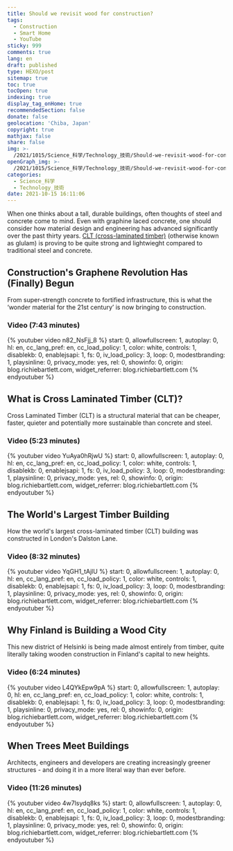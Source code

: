 ```yaml
---
title: Should we revisit wood for construction?
tags:
  - Construction
  - Smart Home
  - YouTube
sticky: 999
comments: true
lang: en
draft: published
type: HEXO/post
sitemap: true
toc: true
tocOpen: true
indexing: true
display_tag_onHome: true
recommendedSection: false
donate: false
geolocation: 'Chiba, Japan'
copyright: true
mathjax: false
share: false
img: >-
  /2021/1015/Science_科学/Technology_技術/Should-we-revisit-wood-for-construction/CLT_1.png
openGraph_img: >-
  /2021/1015/Science_科学/Technology_技術/Should-we-revisit-wood-for-construction/CLT_1.png
categories:
  - Science_科学
  - Technology_技術
date: 2021-10-15 16:11:06
---
```

 When one thinks about a tall, durable buildings, often thoughts of steel and concrete come to mind. Even with graphine laced concrete, one should consider how material design and engineering has advanced significantly over the past thirty years. [CLT (cross-laminated timber)](https://en.wikipedia.org/wiki/Cross-laminated_timber) (otherwise known as glulam) is proving to be quite strong and lightwieght compared to traditional steel and concrete.


## Construction's Graphene Revolution Has (Finally) Begun
 From super-strength concrete to fortified infrastructure, this is what the ‘wonder material for the 21st century’ is now bringing to construction.

### Video (7:43 minutes)
{% youtuber video n82_NsFjj_8 %} 
  start: 0,
  allowfullscreen: 1,
  autoplay: 0,
  hl: en,
  cc_lang_pref: en,
  cc_load_policy: 1,
  color: white,
  controls: 1,
  disablekb: 0,
  enablejsapi: 1,
  fs: 0,
  iv_load_policy: 3,
  loop: 0,
  modestbranding: 1,
  playsinline: 0,
  privacy_mode: yes,
  rel: 0,
  showinfo: 0,
  origin: blog.richiebartlett.com,
  widget_referrer: blog.richiebartlett.com
{% endyoutuber %}



## What is Cross Laminated Timber (CLT)?
 Cross Laminated Timber (CLT) is a structural material that can be cheaper, faster, quieter and potentially more sustainable than concrete and steel.

### Video (5:23 minutes)
{% youtuber video YuAya0hRjwU %} 
  start: 0,
  allowfullscreen: 1,
  autoplay: 0,
  hl: en,
  cc_lang_pref: en,
  cc_load_policy: 1,
  color: white,
  controls: 1,
  disablekb: 0,
  enablejsapi: 1,
  fs: 0,
  iv_load_policy: 3,
  loop: 0,
  modestbranding: 1,
  playsinline: 0,
  privacy_mode: yes,
  rel: 0,
  showinfo: 0,
  origin: blog.richiebartlett.com,
  widget_referrer: blog.richiebartlett.com
{% endyoutuber %}



## The World's Largest Timber Building
 How the world's largest cross-laminated timber (CLT) building was constructed in London's Dalston Lane.

### Video (8:32 minutes)
{% youtuber video YqGH1_tAjlU %} 
  start: 0,
  allowfullscreen: 1,
  autoplay: 0,
  hl: en,
  cc_lang_pref: en,
  cc_load_policy: 1,
  color: white,
  controls: 1,
  disablekb: 0,
  enablejsapi: 1,
  fs: 0,
  iv_load_policy: 3,
  loop: 0,
  modestbranding: 1,
  playsinline: 0,
  privacy_mode: yes,
  rel: 0,
  showinfo: 0,
  origin: blog.richiebartlett.com,
  widget_referrer: blog.richiebartlett.com
{% endyoutuber %}



## Why Finland is Building a Wood City
 This new district of Helsinki is being made almost entirely from timber, quite literally taking wooden construction in Finland's capital to new heights.

### Video (6:24 minutes)
{% youtuber video L4QYkEpw9pA %} 
  start: 0,
  allowfullscreen: 1,
  autoplay: 0,
  hl: en,
  cc_lang_pref: en,
  cc_load_policy: 1,
  color: white,
  controls: 1,
  disablekb: 0,
  enablejsapi: 1,
  fs: 0,
  iv_load_policy: 3,
  loop: 0,
  modestbranding: 1,
  playsinline: 0,
  privacy_mode: yes,
  rel: 0,
  showinfo: 0,
  origin: blog.richiebartlett.com,
  widget_referrer: blog.richiebartlett.com
{% endyoutuber %}



## When Trees Meet Buildings
 Architects, engineers and developers are creating increasingly greener structures - and doing it in a more literal way than ever before.

### Video (11:26 minutes)
{% youtuber video 4w7lsydq8ks %} 
  start: 0,
  allowfullscreen: 1,
  autoplay: 0,
  hl: en,
  cc_lang_pref: en,
  cc_load_policy: 1,
  color: white,
  controls: 1,
  disablekb: 0,
  enablejsapi: 1,
  fs: 0,
  iv_load_policy: 3,
  loop: 0,
  modestbranding: 1,
  playsinline: 0,
  privacy_mode: yes,
  rel: 0,
  showinfo: 0,
  origin: blog.richiebartlett.com,
  widget_referrer: blog.richiebartlett.com
{% endyoutuber %}

